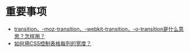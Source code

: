 # 重要事项

- [transition、-moz-transition、-webkit-transition、-o-transition是什么意思？怎样用？](https://zhidao.baidu.com/question/571327707.html)
- [如何用CSS控制表格每列的宽度？](https://zhidao.baidu.com/question/878602910570524372.html)
